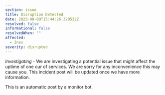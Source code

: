 ```yaml
---
section: issue
title: Disruption Detected
date: 2023-08-09T15:44:26.329532Z
resolved: false
informational: false
resolvedWhen: ""
affected:
  - Ines
severity: disrupted
---
```

*Investigating* - We are investigating a potential issue that might affect the uptime of one our of services. We are sorry for any inconvenience this may cause you. This incident post will be updated once we have more information.

This is an automatic post by a monitor bot.
        